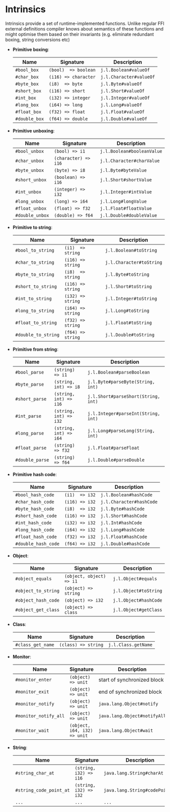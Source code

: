 # Intrinsics

Intrinsics provide a set of runtime-implemented functions.
Unlike regular FFI external definitions compiler knows about
semantics of these functions and  might optimise them based on
their invariants (e.g. eliminate redundant boxing,
string conversions etc)

* **Primitive boxing**:

   Name         | Signature            | Description
  --------------|----------------------|------------------------------
  `#bool_box`   | `(bool)  => boolean` | `j.l.Boolean#valueOf`
  `#char_box`   | `(i16) => character` | `j.l.Character#valueOf`
  `#byte_box`   | `(i8)  => byte`      | `j.l.Byte#valueOf`
  `#short_box`  | `(i16) => short`     | `j.l.Short#valueOf`
  `#int_box`    | `(i32) => integer`   | `j.l.Integer#valueOf`
  `#long_box`   | `(i64) => long`      | `j.l.Long#valueOf`
  `#float_box`  | `(f32) => float`     | `j.l.Float#valueOf`
  `#double_box` | `(f64) => double`    | `j.l.Double#valueOf`

* **Primitive unboxing**:

   Name           | Signature            | Description
  ----------------|----------------------|----------------------------------
  `#bool_unbox`   | `(bool) => i1`       | `j.l.Boolean#booleanValue`
  `#char_unbox`   | `(character) => i16` | `j.l.Character#charValue`
  `#byte_unbox`   | `(byte) => i8`       | `j.l.Byte#byteValue`
  `#short_unbox`  | `(boolean) => i16`   | `j.l.Short#shortValue`
  `#int_unbox`    | `(integer) => i32`   | `j.l.Integer#intValue`
  `#long_unbox`   | `(long) => i64`      | `j.l.Long#longValue`
  `#float_unbox`  | `(float) => f32`     | `j.l.Float#floatValue`
  `#double_unbox` | `(double) => f64`    | `j.l.Double#doubleValue`

* **Primitive to string**:

   Name               | Signature         | Description
  --------------------|-------------------|-------------------------------
  `#bool_to_string`   | `(i1)  => string` | `j.l.Boolean#toString`
  `#char_to_string`   | `(i16) => string` | `j.l.Character#toString`
  `#byte_to_string`   | `(i8)  => string` | `j.l.Byte#toString`
  `#short_to_string`  | `(i16) => string` | `j.l.Short#toString`
  `#int_to_string`    | `(i32) => string` | `j.l.Integer#toString`
  `#long_to_string`   | `(i64) => string` | `j.l.Long#toString`
  `#float_to_string`  | `(f32) => string` | `j.l.Float#toString`
  `#double_to_string` | `(f64) => string` | `j.l.Double#toString`

* **Primitive from string**:

   Name          | Signature              | Description
  ---------------|------------------------|------------------------------------
  `#bool_parse`  | `(string) => i1`       | `j.l.Boolean#parseBoolean`
  `#byte_parse`  | `(string, int) => i8`  | `j.l.Byte#parseByte(String, int)`
  `#short_parse` | `(string, int) => i16` | `j.l.Short#parseShort(String, int)`
  `#int_parse`   | `(string, int) => i32` | `j.l.Integer#parseInt(String, int)`
  `#long_parse`  | `(string, int) => i64` | `j.l.Long#parseLong(String, int)`
  `#float_parse` | `(string) => f32`      | `j.l.Float#parseFloat`
  `#double_parse`| `(string) => f64`      | `j.l.Double#parseDouble`

* **Primitive hash code**:

   Name               | Signature      | Description
  --------------------|----------------|-------------------------
  `#bool_hash_code`   | `(i1)  => i32` | `j.l.Boolean#hashCode`
  `#char_hash_code`   | `(i16) => i32` | `j.l.Character#hashCode`
  `#byte_hash_code`   | `(i8)  => i32` | `j.l.Byte#hashCode`
  `#short_hash_code`  | `(i16) => i32` | `j.l.Short#hashCode`
  `#int_hash_code`    | `(i32) => i32` | `j.l.Int#hashCode`
  `#long_hash_code`   | `(i64) => i32` | `j.l.Long#hashCode`
  `#float_hash_code`  | `(f32) => i32` | `j.l.Float#hashCode`
  `#double_hash_code` | `(f64) => i32` | `j.l.Double#hashCode`

* **Object**:

   Name               | Signature                | Description
  --------------------|--------------------------|-----------------------
  `#object_equals`    | `(object, object) => i1` | `j.l.Object#equals`
  `#object_to_string` | `(object) => string`     | `j.l.Object#toString`
  `#object_hash_code` | `(object) => i32`        | `j.l.Object#hashCode`
  `#object_get_class` | `(object) => class`      | `j.l.Object#getClass`

* **Class**:

   Name             | Signature           | Description
  ------------------|---------------------|---------------------
  `#class_get_name` | `(class) => string` | `j.l.Class.getName`

* **Monitor**:

   Name                 | Signature                    | Description
  ----------------------|------------------------------|-----------------------
  `#monitor_enter`      | `(object) => unit`           | start of synchronized block
  `#monitor_exit`       | `(object) => unit`           | end of synchronized block
  `#monitor_notify`     | `(object) => unit`           | `java.lang.Object#notify`
  `#monitor_notify_all` | `(object) => unit`           | `java.lang.Object#notifyAll`
  `#monitor_wait`       | `(object, i64, i32) => unit` | `java.lang.Object#wait`

* **String**:

   Name                       | Signature              | Description
  ----------------------------|------------------------|---------
  `#string_char_at`           | `(string, i32) => i16` | `java.lang.String#charAt`
  `#string_code_point_at`     | `(string, i32) => i32` | `java.lang.String#codePointAt`
  `...`                       | `...`                  | `...`
